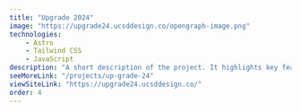 ```yaml
---
title: "Upgrade 2024"
image: "https://upgrade24.ucsddesign.co/opengraph-image.png"
technologies:
    - Astro
    - Tailwind CSS
    - JavaScript
description: "A short description of the project. It highlights key features and technologies."
seeMoreLink: "/projects/up-grade-24"
viewSiteLink: "https://upgrade24.ucsddesign.co/"
order: 4
---
```

